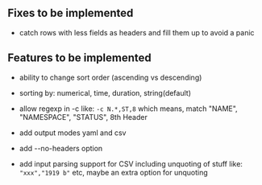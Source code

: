 ## Fixes to be implemented

- catch  rows with less  fields as headers and  fill them up  to avoid
  a panic

## Features to be implemented

- ability to change sort order (ascending vs descending)

- sorting by: numerical, time, duration, string(default)

- allow  regexp in -c like:  `-c N.*,ST,8` which means,  match "NAME",
  "NAMESPACE", "STATUS", 8th Header
  
- add output modes yaml and csv

- add --no-headers option

-  add input  parsing support  for CSV  including unquoting  of stuff
  like: `"xxx","1919 b"` etc, maybe an extra option for unquoting


